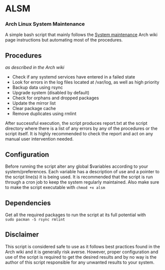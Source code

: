 # ALSM
### Arch Linux System Maintenance
A simple bash script that mainly follows the [System maintenance](https://wiki.archlinux.org/index.php/System_maintenance) Arch wiki page instructions but automating most of the procedures.
## Procedures
*as described in the Arch wiki*
- Check if any systemd services have entered in a failed state
- Look for errors in the log files located at /var/log, as well as high priority
- Backup data using rsync
- Upgrade system (disabled by default)
- Check for orphans and dropped packages
- Update the mirror list
- Clear package cache
- Remove duplicates using rmlint

After successful execution, the script produces report.txt at the script directory where there is a list of any errors by any of the procedures or the script itself. It is highly recommended to check the report and act on any manual user intervention needed.
## Configuration
Before running the script alter any global $variables according to your system/preferences. Each variable has a description of use and a pointer to the script line(s) it is being used.
It is recommended that the script is run through a cron job to keep the system regularly maintained.
Also make sure to make the script executable with `chmod +x alsm`
## Dependencies
Get all the required packages to run the script at its full potential with  
`sudo pacman -S rsync rmlint`
## Disclaimer
This script is considered safe to use as it follows best practices found in the Arch wiki and it is generally risk averse. However, proper configuration and use of the script is required to get the desired results and by no way is the author of this script responsible for any unwanted results to your system.
